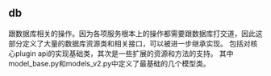 ## db
跟数据库相关的操作。因为各项服务根本上的操作都需要跟数据库打交道，因此这部分定义了大量的数据库资源类和相关接口，可以被进一步继承实现。
包括对核心plugin api的实现基础类，其次是一些扩展的资源和方法的支持。
其中model_base.py和models_v2.py中定义了最基础的几个模型类。
